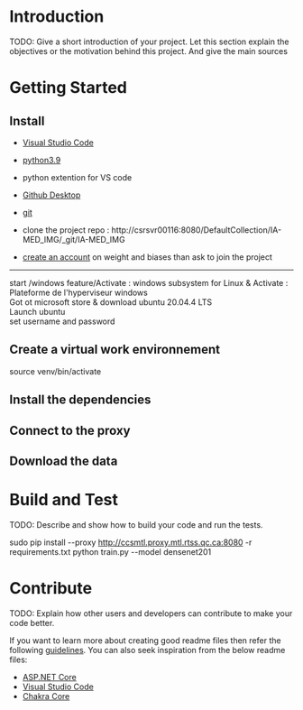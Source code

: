# Introduction 

TODO: Give a short introduction of your project. Let this section explain the objectives or the motivation behind this project. And give the main sources

# Getting Started
## Install 

* [Visual Studio Code](https://code.visualstudio.com/)

* [python3.9](https://www.python.org/downloads/release/python-3913/)

* python extention for VS code

* [Github Desktop](https://www.python.org/downloads/release/python-3913/)

* [git](https://git-scm.com/downloads)

* clone the project repo : http://csrsvr00116:8080/DefaultCollection/IA-MED_IMG/_git/IA-MED_IMG 

* [create an account](https://wandb.ai/site) on weight and biases than ask to join the project
---
start /windows feature/Activate : windows subsystem for Linux & Activate : Plateforme de l'hyperviseur windows\
Got ot microsoft store & download ubuntu 20.04.4 LTS \
Launch ubuntu \
set username and password


## Create a virtual work environnement
source venv/bin/activate

## Install the dependencies

## Connect to the proxy

## Download the data


# Build and Test
TODO: Describe and show how to build your code and run the tests.

sudo pip install --proxy http://ccsmtl.proxy.mtl.rtss.qc.ca:8080 -r requirements.txt
python train.py --model densenet201 

# Contribute
TODO: Explain how other users and developers can contribute to make your code better. 

If you want to learn more about creating good readme files then refer the following [guidelines](https://docs.microsoft.com/en-us/azure/devops/repos/git/create-a-readme?view=azure-devops). You can also seek inspiration from the below readme files:
- [ASP.NET Core](https://github.com/aspnet/Home)
- [Visual Studio Code](https://github.com/Microsoft/vscode)
- [Chakra Core](https://github.com/Microsoft/ChakraCore)